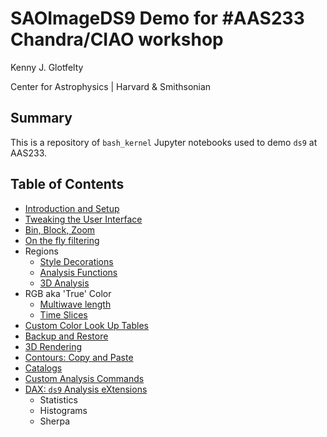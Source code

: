 # SAOImageDS9 Demo for #AAS233 Chandra/CIAO workshop

Kenny J. Glotfelty

Center for Astrophysics | Harvard & Smithsonian

## Summary

This is a repository of `bash_kernel` Jupyter notebooks used to
demo `ds9` at AAS233.

## Table of Contents

- [Introduction and Setup](00_Introduction_and_Setup.ipynb)
- [Tweaking the User Interface](01_User_Interface.ipynb)
- [Bin, Block, Zoom](02_Bin_Block_Zoom.ipynb)
- [On the fly filtering](03_Bin_Menu_Filter.ipynb)
- Regions
    - [Style Decorations](04a_Region_Decorations.ipynb)
    - [Analysis Functions](04b_Regions_Functionality.ipynb)
    - [3D Analysis](04c_Regions_Cubes.ipynb)
- RGB aka 'True' Color
    - [Multiwave length](05a_RGB_energy.ipynb)
    - [Time Slices](05b_RGB_time.ipynb)
- [Custom Color Look Up Tables](06_Color_Look_Up_Tables.ipynb)
- [Backup and Restore](07_Backup_Restore.ipynb)
- [3D Rendering](08_3D_Rendering.ipynb)
- [Contours: Copy and Paste](09_Contours.ipynb)
- [Catalogs](10_Catalogs.ipynb)
- [Custom Analysis Commands](11_Analysis.ipynb)
- [DAX: `ds9` Analysis eXtensions](20_Dax.ipynb)
    - Statistics
    - Histograms
    - Sherpa



